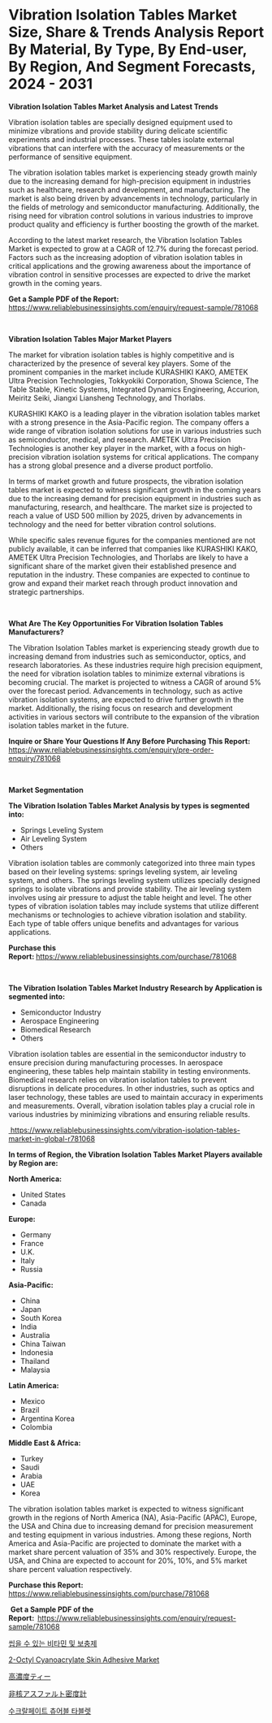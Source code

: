 <p><h1>Vibration Isolation Tables Market Size, Share & Trends Analysis Report By Material, By Type, By End-user, By Region, And Segment Forecasts, 2024 - 2031</h1></p><p><strong>Vibration Isolation Tables Market Analysis and Latest Trends</strong></p>
<p><p>Vibration isolation tables are specially designed equipment used to minimize vibrations and provide stability during delicate scientific experiments and industrial processes. These tables isolate external vibrations that can interfere with the accuracy of measurements or the performance of sensitive equipment.</p><p>The vibration isolation tables market is experiencing steady growth mainly due to the increasing demand for high-precision equipment in industries such as healthcare, research and development, and manufacturing. The market is also being driven by advancements in technology, particularly in the fields of metrology and semiconductor manufacturing. Additionally, the rising need for vibration control solutions in various industries to improve product quality and efficiency is further boosting the growth of the market.</p><p>According to the latest market research, the Vibration Isolation Tables Market is expected to grow at a CAGR of 12.7% during the forecast period. Factors such as the increasing adoption of vibration isolation tables in critical applications and the growing awareness about the importance of vibration control in sensitive processes are expected to drive the market growth in the coming years.</p></p>
<p><strong>Get a Sample PDF of the Report:&nbsp;</strong> <a href="https://www.reliablebusinessinsights.com/enquiry/request-sample/781068">https://www.reliablebusinessinsights.com/enquiry/request-sample/781068</a></p>
<p>&nbsp;</p>
<p><strong>Vibration Isolation Tables Major Market Players</strong></p>
<p><p>The market for vibration isolation tables is highly competitive and is characterized by the presence of several key players. Some of the prominent companies in the market include KURASHIKI KAKO, AMETEK Ultra Precision Technologies, Tokkyokiki Corporation, Showa Science, The Table Stable, Kinetic Systems, Integrated Dynamics Engineering, Accurion, Meiritz Seiki, Jiangxi Liansheng Technology, and Thorlabs.</p><p>KURASHIKI KAKO is a leading player in the vibration isolation tables market with a strong presence in the Asia-Pacific region. The company offers a wide range of vibration isolation solutions for use in various industries such as semiconductor, medical, and research. AMETEK Ultra Precision Technologies is another key player in the market, with a focus on high-precision vibration isolation systems for critical applications. The company has a strong global presence and a diverse product portfolio.</p><p>In terms of market growth and future prospects, the vibration isolation tables market is expected to witness significant growth in the coming years due to the increasing demand for precision equipment in industries such as manufacturing, research, and healthcare. The market size is projected to reach a value of USD 500 million by 2025, driven by advancements in technology and the need for better vibration control solutions.</p><p>While specific sales revenue figures for the companies mentioned are not publicly available, it can be inferred that companies like KURASHIKI KAKO, AMETEK Ultra Precision Technologies, and Thorlabs are likely to have a significant share of the market given their established presence and reputation in the industry. These companies are expected to continue to grow and expand their market reach through product innovation and strategic partnerships.</p></p>
<p>&nbsp;</p>
<p><strong>What Are The Key Opportunities For Vibration Isolation Tables Manufacturers?</strong></p>
<p><p>The Vibration Isolation Tables market is experiencing steady growth due to increasing demand from industries such as semiconductor, optics, and research laboratories. As these industries require high precision equipment, the need for vibration isolation tables to minimize external vibrations is becoming crucial. The market is projected to witness a CAGR of around 5% over the forecast period. Advancements in technology, such as active vibration isolation systems, are expected to drive further growth in the market. Additionally, the rising focus on research and development activities in various sectors will contribute to the expansion of the vibration isolation tables market in the future.</p></p>
<p><strong>Inquire or Share Your Questions If Any Before Purchasing This Report:</strong> <a href="https://www.reliablebusinessinsights.com/enquiry/pre-order-enquiry/781068">https://www.reliablebusinessinsights.com/enquiry/pre-order-enquiry/781068</a></p>
<p>&nbsp;</p>
<p><strong>Market Segmentation</strong></p>
<p><strong>The Vibration Isolation Tables Market Analysis by types is segmented into:</strong></p>
<p><ul><li>Springs Leveling System</li><li>Air Leveling System</li><li>Others</li></ul></p>
<p><p>Vibration isolation tables are commonly categorized into three main types based on their leveling systems: springs leveling system, air leveling system, and others. The springs leveling system utilizes specially designed springs to isolate vibrations and provide stability. The air leveling system involves using air pressure to adjust the table height and level. The other types of vibration isolation tables may include systems that utilize different mechanisms or technologies to achieve vibration isolation and stability. Each type of table offers unique benefits and advantages for various applications.</p></p>
<p><strong>Purchase this Report:&nbsp;</strong><a href="https://www.reliablebusinessinsights.com/purchase/781068">https://www.reliablebusinessinsights.com/purchase/781068</a></p>
<p>&nbsp;</p>
<p><strong>The Vibration Isolation Tables Market Industry Research by Application is segmented into:</strong></p>
<p><ul><li>Semiconductor Industry</li><li>Aerospace Engineering</li><li>Biomedical Research</li><li>Others</li></ul></p>
<p><p>Vibration isolation tables are essential in the semiconductor industry to ensure precision during manufacturing processes. In aerospace engineering, these tables help maintain stability in testing environments. Biomedical research relies on vibration isolation tables to prevent disruptions in delicate procedures. In other industries, such as optics and laser technology, these tables are used to maintain accuracy in experiments and measurements. Overall, vibration isolation tables play a crucial role in various industries by minimizing vibrations and ensuring reliable results.</p></p>
<p><a href="https://www.reliablebusinessinsights.com/vibration-isolation-tables-market-in-global-r781068">&nbsp;https://www.reliablebusinessinsights.com/vibration-isolation-tables-market-in-global-r781068</a></p>
<p><strong>In terms of Region, the Vibration Isolation Tables Market Players available by Region are:</strong></p>
<p>
    <p> <strong> North America: </strong>
        <ul>
            <li>United States</li>
            <li>Canada</li>
        </ul>
        </p> 
    <p> <strong> Europe: </strong>
        <ul>
            <li>Germany</li>
            <li>France</li>
            <li>U.K.</li>
            <li>Italy</li>
            <li>Russia</li>
        </ul>
        </p> 
    <p> <strong> Asia-Pacific: </strong>
        <ul>
            <li>China</li>
            <li>Japan</li>
            <li>South Korea</li>
            <li>India</li>
            <li>Australia</li>
            <li>China Taiwan</li>
            <li>Indonesia</li>
            <li>Thailand</li>
            <li>Malaysia</li>
        </ul>
        </p> 
    <p> <strong> Latin America: </strong>
        <ul>
            <li>Mexico</li>
            <li>Brazil</li>
            <li>Argentina Korea</li>
            <li>Colombia</li>
        </ul>
        </p> 
    <p> <strong> Middle East & Africa: </strong>
        <ul>
            <li>Turkey</li>
            <li>Saudi</li>
            <li>Arabia</li>
            <li>UAE</li>
            <li>Korea</li>
        </ul>
    </p>
    </p>
<p><p>The vibration isolation tables market is expected to witness significant growth in the regions of North America (NA), Asia-Pacific (APAC), Europe, the USA and China due to increasing demand for precision measurement and testing equipment in various industries. Among these regions, North America and Asia-Pacific are projected to dominate the market with a market share percent valuation of 35% and 30% respectively. Europe, the USA, and China are expected to account for 20%, 10%, and 5% market share percent valuation respectively.</p></p>
<p><strong>Purchase this Report: </strong><a href="https://www.reliablebusinessinsights.com/purchase/781068">https://www.reliablebusinessinsights.com/purchase/781068</a></p>
<p>&nbsp;<strong>Get a Sample PDF of the Report:&nbsp;&nbsp;</strong><a href="https://www.reliablebusinessinsights.com/enquiry/request-sample/781068">https://www.reliablebusinessinsights.com/enquiry/request-sample/781068</a></p>
<p><strong></strong></p>
<p><p><a href="https://github.com/FelipeGrrady654556/Market-Research-Report-List-2/blob/main/9649007105307.md">씹을 수 있는 비타민 및 보충제</a></p><p><a href="https://github.com/maudAbbott7/Market-Research-Report-List-1/blob/main/2-octyl-cyanoacrylate-skin-adhesive-market.md">2-Octyl Cyanoacrylate Skin Adhesive Market</a></p><p><a href="https://github.com/marbadji/Market-Research-Report-List-2/blob/main/4015574110562.md">高濃度ティー</a></p><p><a href="https://github.com/KaydenJohns1964/Market-Research-Report-List-2/blob/main/2671308110563.md">非核アスファルト密度計</a></p><p><a href="https://github.com/shade463/Market-Research-Report-List-1/blob/main/1565131105308.md">수크랄페이트 츄어블 타블렛</a></p></p>